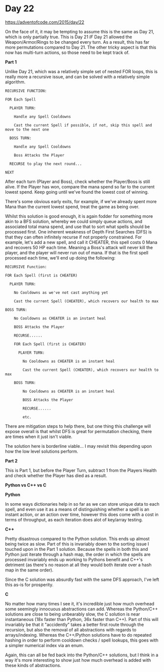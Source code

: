 # Day 22

https://adventofcode.com/2015/day/22

On the face of it, it may be tempting to assume this is the same as Day 21, which is only partially true.  This is Day 21 *IF* Day 21 allowed the Weapon/Armor/Rings to be changed every turn.  As a result, this has far more permutations compared to Day 21.  The other tricky aspect is that this now has multi-turn actions, so those need to be kept track of.

**Part 1**

Unlike Day 21, which was a relatively simple set of nested FOR loops, this is really more a recursive issue, and can be solved with a relatively simple algorithm.

    RECURSIVE FUNCTION:
    
    FOR Each Spell
    
      PLAYER TURN:
    
        Handle any Spell Cooldowns

        Cast the current Spell if possible, if not, skip this spell and move to the next one
      
      BOSS TURN:
      
        Handle any Spell Cooldowns
        
        Boss Attacks the Player

      RECURSE to play the next round...

    NEXT

After each turn (Player and Boss), check whether the Player/Boss is still alive.  If the Player has won, compare the mana spend so far to the current lowest spend.  Keep going until we've found the lowest cost of winning.

There's some obvious early exits, for example, if we've already spent more Mana than the current lowest spend, treat the game as being over.

Whilst this solution is good enough, it is again fodder for something more akin to a BFS solution, whereby we could simply queue actions, and associated total mana spend, and use that to sort what spells should be processed first.  One inherent weakness of Depth First Searches (DFS) is that they can often infinitely recurse if not properly constrained.  For example, let's add a new spell, and call it CHEATER, this spell costs 0 Mana and recovers 50 HP each time.  Meaning a Boss's attack will never kill the player, and the player will never run out of mana.  If that is the first spell processed each time, we'll end up doing the following:

    RECURSIVE Function:
    
    FOR Each Spell (first is CHEATER)
    
      PLAYER TURN:

        No Cooldowns as we've not cast anything yet

        Cast the current Spell (CHEATER), which recovers our health to max
        
    BOSS TURN:

        No Cooldowns as CHEATER is an instant heal
        
        BOSS Attacks the Player

        RECURSE......
    
        FOR Each Spell (first is CHEATER)

          PLAYER TURN:

            No Cooldowns as CHEATER is an instant heal

            Cast the current Spell (CHEATER), which recovers our health to max

        BOSS TURN:

            No Cooldowns as CHEATER is an instant heal

            BOSS Attacks the Player

            RECURSE......
            
            etc.

There are mitigation steps to help there, but one thing this challenge will expose overall is that whilst DFS is great for permutation checking, there are times when it just isn't viable.

The solution here is borderline viable... I may revisit this depending upon how the low level solutions perform.

**Part 2**

This is Part 1, but before the Player Turn, subtract 1 from the Players Health and check whether the Player has died as a result.

**Python vs C++ vs C**

**Python**

In some ways dictionaries help in so far as we can store unique data to each spell, and even use it as a means of distinguishing whether a spell is an instant action, or an action over time, however this does come with a cost in terms of throughput, as each iteration does alot of key/array testing.

**C++**

Pretty disastrous compared to the Python solution.  This ends up almost being twice as slow.  Part of this is invariably down to the sorting issue I touched upon in the Part 1 solution.  Because the spells in both this and Python just iterate through a hash map, the order in which the spells are processed invariably ends up working to Pythons benefit and C++'s detriment (as there's no reason at all they would both iterate over a hash map in the same order).

Since the C solution was absurdly fast with the same DFS approach, I've left this as-is for prosperity.

**C**

No matter how many times I see it, it's incredible just how much overhead some seemingly innocuous abstractions can add.  Whereas the Python/C++ solutions are close to being unbearably slow, the C solution is near instantaneous (18x faster than Python, 36x faster than C++).  Part of this will invariably be that it "accidently" takes a better first route through the recursion, but also the removal of all abstractions with regards to arrays/indexing.  Whereas the C++/Python solutions have to do repeated hashing in order to perform cooldown checks / spell lookups, this goes with a simpler numerical index via an enum.

Again, this can all be fed back into the Python/C++ solutions, but I think in a way it's more interesting to show just how much overhead is added with these kinds of abstractions.
